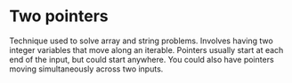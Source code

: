 # Two pointers 
Technique used to solve array and string problems. Involves having two integer variables that move along an iterable. Pointers usually start at each end of the input, but could start anywhere. You could also have pointers moving simultaneously across two inputs. 
